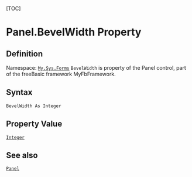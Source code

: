 [TOC]
# Panel.BevelWidth Property

## Definition
Namespace: [`My.Sys.Forms`](My.Sys.Forms.md)
`BevelWidth` is property of the Panel control, part of the freeBasic framework MyFbFramework.
## Syntax
```freeBasic
BevelWidth As Integer
```
## Property Value
[`Integer`]("https://www.freebasic.net/wiki/KeyPgInteger")
## See also
[`Panel`](Panel.md)
